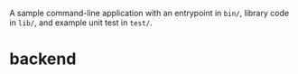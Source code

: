 A sample command-line application with an entrypoint in `bin/`, library code
in `lib/`, and example unit test in `test/`.
# backend
